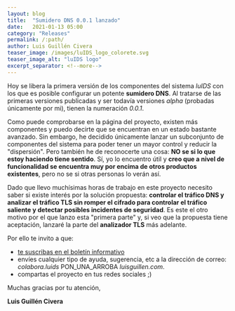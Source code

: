```yaml
---
layout: blog
title:  "Sumidero DNS 0.0.1 lanzado"
date:   2021-01-13 05:00
category: "Releases"
permalink: /:path/
author: Luis Guillén Civera
teaser_image: /images/luIDS_logo_colorete.svg
teaser_image_alt: "luIDS logo"
excerpt_separator: <!--more-->
---
```


Hoy se libera la primera versión de los componentes del sistema *luIDS* con los que es posible configurar un potente **sumidero DNS**. Al tratarse de las primeras versiones publicadas y ser todavía versiones *alpha* (probadas únicamente por mi), tienen la numeración *0.0.1*.

<!--more-->

Como puede comprobarse en la página del proyecto, existen más componentes y puedo decirte que se encuentran en un estado bastante avanzado. Sin embargo, he decidido únicamente lanzar un subconjunto de componentes del sistema para poder tener un mayor control y reducir la "dispersión". Pero también he de reconocerte una cosa: **NO se si lo que estoy haciendo tiene sentido**. Sí, yo lo encuentro útil y **creo que a nivel de funcionalidad se encuentra muy por encima de otros productos existentes**, pero no se si otras personas lo verán así.

Dado que llevo muchísimas horas de trabajo en este proyecto necesito saber si existe interés por la solución propuesta: **controlar el tráfico DNS y analizar el tráfico TLS sin romper el cifrado para controlar el tráfico saliente y detectar posibles incidentes de seguridad**. Es este el otro motivo por el que lanzo esta "primera parte" y, si veo que la propuesta tiene aceptación, lanzaré la parte del **analizador TLS** más adelante.


Por ello te invito a que:

- [te suscribas en el boletín informativo](https://www.luisguillen.com/lists/?p=subscribe&id=1)
- envíes cualquier tipo de ayuda, sugerencia, etc a la dirección de correo: *colabora.luids* PON_UNA_ARROBA *luisguillen.com*.
- compartas el proyecto en tus redes sociales ;)


Muchas gracias por tu atención,

**Luis Guillén Civera**


